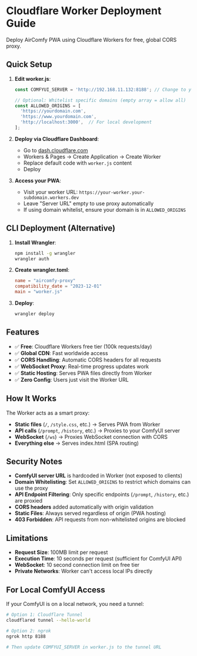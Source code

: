 # Cloudflare Worker Deployment Guide

Deploy AirComfy PWA using Cloudflare Workers for free, global CORS proxy.

## Quick Setup

1. **Edit worker.js**:
   ```javascript
   const COMFYUI_SERVER = 'http://192.168.11.132:8188'; // Change to your ComfyUI URL

   // Optional: Whitelist specific domains (empty array = allow all)
   const ALLOWED_ORIGINS = [
     'https://yourdomain.com',
     'https://www.yourdomain.com',
     'http://localhost:3000',  // For local development
   ];
   ```

2. **Deploy via Cloudflare Dashboard**:
   - Go to [dash.cloudflare.com](https://dash.cloudflare.com)
   - Workers & Pages → Create Application → Create Worker
   - Replace default code with `worker.js` content
   - Deploy

3. **Access your PWA**:
   - Visit your worker URL: `https://your-worker.your-subdomain.workers.dev`
   - Leave "Server URL" empty to use proxy automatically
   - If using domain whitelist, ensure your domain is in `ALLOWED_ORIGINS`

## CLI Deployment (Alternative)

1. **Install Wrangler**:
   ```bash
   npm install -g wrangler
   wrangler auth
   ```

2. **Create wrangler.toml**:
   ```toml
   name = "aircomfy-proxy"
   compatibility_date = "2023-12-01"
   main = "worker.js"
   ```

3. **Deploy**:
   ```bash
   wrangler deploy
   ```

## Features

- ✅ **Free**: Cloudflare Workers free tier (100k requests/day)
- ✅ **Global CDN**: Fast worldwide access
- ✅ **CORS Handling**: Automatic CORS headers for all requests
- ✅ **WebSocket Proxy**: Real-time progress updates work
- ✅ **Static Hosting**: Serves PWA files directly from Worker
- ✅ **Zero Config**: Users just visit the Worker URL

## How It Works

The Worker acts as a smart proxy:
- **Static files** (`/`, `/style.css`, etc.) → Serves PWA from Worker
- **API calls** (`/prompt`, `/history`, etc.) → Proxies to your ComfyUI server
- **WebSocket** (`/ws`) → Proxies WebSocket connection with CORS
- **Everything else** → Serves index.html (SPA routing)

## Security Notes

- **ComfyUI server URL** is hardcoded in Worker (not exposed to clients)
- **Domain Whitelisting**: Set `ALLOWED_ORIGINS` to restrict which domains can use the proxy
- **API Endpoint Filtering**: Only specific endpoints (`/prompt`, `/history`, etc.) are proxied
- **CORS headers** added automatically with origin validation
- **Static Files**: Always served regardless of origin (PWA hosting)
- **403 Forbidden**: API requests from non-whitelisted origins are blocked

## Limitations

- **Request Size**: 100MB limit per request
- **Execution Time**: 10 seconds per request (sufficient for ComfyUI API)
- **WebSocket**: 10 second connection limit on free tier
- **Private Networks**: Worker can't access local IPs directly

## For Local ComfyUI Access

If your ComfyUI is on a local network, you need a tunnel:

```bash
# Option 1: Cloudflare Tunnel
cloudflared tunnel --hello-world

# Option 2: ngrok
ngrok http 8188

# Then update COMFYUI_SERVER in worker.js to the tunnel URL
```